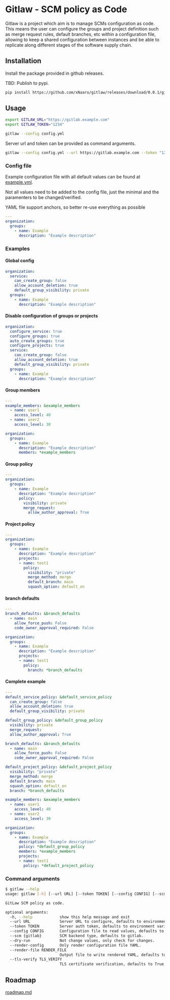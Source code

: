 # Gitlaw - SCM policy as Code

Gitlaw is a project which aim is to manage SCMs configuration as code.
This means the user can configure the groups and project definition such as merge request rules, default branches, etc within a configuration file, allowing to keep a shared configuration between instances and be able to replicate along different stages of the software supply chain.


## Installation

Install the package provided in github releases.

TBD: Publish to pypi.

```sh
pip install https://github.com/xNaaro/gitlaw/releases/download/0.0.1/gitlaw-0.0.1-py3-none-any.whl
```

## Usage

```sh
export GITLAW_URL="https://gitlab.example.com"
export GITLAW_TOKEN="1234"

gitlaw --config config.yml
```

Server url and token can be provided as command arguments.

```sh
gitlaw --config config.yml --url https://gitlab.example.com --token "1234"
```


### Config file

Example configuration file with all default values can be found at [example.yml](./examples/example.yml).

Not all values need to be added to the config file, just the minimal and the paramenters to be changed/verified.

YAML file support anchors, so better re-use everything as possible

```yaml
---
organization:
  groups:
    - name: Example
      description: "Example description"
```

### Examples

#### Global config

```yaml
organization:
  service:
    can_create_group: false
    allow_account_deletion: true
    default_group_visibility: private
  groups:
    - name: Example
      description: "Example description"
```

#### Disable configuration of groups or projects

```yaml
organization:
  configure_service: true
  configure_groups: true  
  auto_create_groups: true
  configure_projects: true
  service:
    can_create_group: false
    allow_account_deletion: true
    default_group_visibility: private
  groups:
    - name: Example
      description: "Example description"

```

#### Group members

```yaml
---
example_members: &example_members
  - name: user1
    access_level: 40
  - name: user2
    access_level: 30

organization:
  groups:
    - name: Example
      description: "Example description"
      members: *example_members
```

#### Group policy

```yaml
---
organization:
  groups:
    - name: Example
      description: "Example description"
      policy:
        visibility: private
        merge_request:
          allow_author_approval: True
```

#### Project policy

```yaml
---
organization:
  groups:
    - name: Example
      description: "Example description"
      projects:
      - name: test1
        policy:
          visibility: "private"
          merge_method: merge
          default_branch: main
          squash_option: default_on
```

#### branch defaults

```yaml
---
branch_defaults: &branch_defaults
  - name: main
    allow_force_push: False
    code_owner_approval_required: False

organization:
  groups:
    - name: Example
      description: "Example description"
      projects:
      - name: test1
        policy:
          branch: *branch_defaults
```

#### Complete example

```yaml
---
default_service_policy: &default_service_policy
  can_create_group: false
  allow_account_deletion: true
  default_group_visibility: private

default_group_policy: &default_group_policy
  visibility: private
  merge_request:
  allow_author_approval: True

branch_defaults: &branch_defaults
  - name: main
    allow_force_push: False
    code_owner_approval_required: False

default_project_policy: &default_project_policy
  visibility: "private"
  merge_method: merge
  default_branch: main
  squash_option: default_on
  branch: *branch_defaults

example_members: &example_members
  - name: user1
    access_level: 40
  - name: user2
    access_level: 30

organization:
  groups:
    - name: Example
      description: "Example description"
      policy: *default_group_policy
      members: *example_members
      projects:
      - name: test1
        policy: *default_project_policy
```

### Command arguments
```sh
$ gitlaw --help
usage: gitlaw [-h] [--url URL] [--token TOKEN] [--config CONFIG] [--scm {gitlab}] [--dry-run] [--render-config] [--render-file RENDER_FILE] [--tls-verify TLS_VERIFY]

GitLaw SCM policy as code.

optional arguments:
  -h, --help            show this help message and exit
  --url URL             Server URL to configure, defaults to environment variable GITLAW_URL.
  --token TOKEN         Server auth token, defaults to environment variable GITLAW_TOKEN.
  --config CONFIG       Configuration file to read values, defaults to config.yml.
  --scm {gitlab}        SCM backend type, defaults to gitlab.
  --dry-run             Not change values, only check for changes.
  --render-config       Only render configuration file YAML.
  --render-file RENDER_FILE
                        Output file to write rendered YAML, defaults to rendered.yml.
  --tls-verify TLS_VERIFY
                        TLS certificate verification, defaults to True
```

## Roadmap

[roadmap.md](roadmap.md)